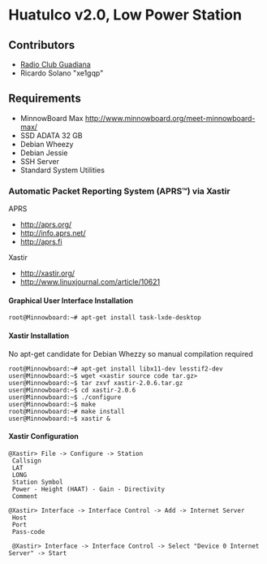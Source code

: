 Huatulco v2.0, Low Power Station 
==

## Contributors

- [Radio Club Guadiana](http://www.radioclubguadiana.org.mx)
- Ricardo Solano "xe1gqp"

## Requirements

- MinnowBoard Max http://www.minnowboard.org/meet-minnowboard-max/
- SSD ADATA 32 GB
- Debian Wheezy
- Debian Jessie
- SSH Server
- Standard System Utilities

### Automatic Packet Reporting System (APRS™) via Xastir

APRS
- http://aprs.org/
- http://info.aprs.net/
- http://aprs.fi

Xastir
- http://xastir.org/ 
- http://www.linuxjournal.com/article/10621

#### Graphical User Interface Installation

    root@Minnowboard:~# apt-get install task-lxde-desktop

#### Xastir Installation

No apt-get candidate for Debian Whezzy so manual compilation required

    root@Minnowboard:~# apt-get install libx11-dev lesstif2-dev
    user@Minnowboard:~$ wget <xastir source code tar.gz>
    user@Minnowboard:~$ tar zxvf xastir-2.0.6.tar.gz
    user@Minnowboard:~$ cd xastir-2.0.6
    user@Minnowboard:~$ ./configure
    user@Minnowboard:~$ make
    root@Minnowboard:~# make install
    user@Minnowboard:~$ xastir &

#### Xastir Configuration

    @Xastir> File -> Configure -> Station
     Callsign
     LAT
     LONG
     Station Symbol
     Power - Height (HAAT) - Gain - Directivity
     Comment

    @Xastir> Interface -> Interface Control -> Add -> Internet Server
     Host
     Port
     Pass-code

     @Xastir> Interface -> Interface Control -> Select "Device 0 Internet Server" -> Start
